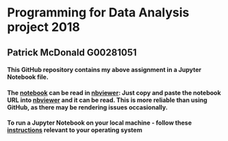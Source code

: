 # Programming for Data Analysis project 2018

## Patrick McDonald G00281051

#### This GitHub repository contains my above assignment in a Jupyter Notebook file.

#### The [notebook](https://github.com/patmcdonald/ProgData52465_project/blob/master/Programming%20for%20Data%20Analysis%20Project%202018.ipynb) can be read in [nbviewer](https://nbviewer.jupyter.org/): Just copy and paste the notebook URL into [nbviewer](https://nbviewer.jupyter.org/) and it can be read. This is more reliable than using GitHub, as there may be rendering issues occasionally.

#### To run a Jupyter Notebook on your local machine - follow these [instructions](https://jupyter-notebook-beginner-guide.readthedocs.io/en/latest/execute.html) relevant to your operating system